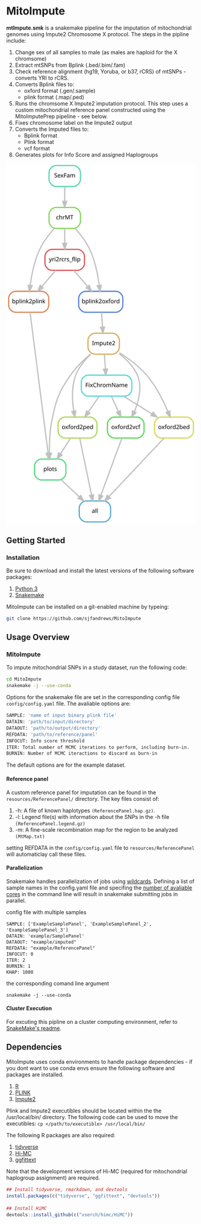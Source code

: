 # MitoImpute
**mtImpute.smk** is a snakemake pipeline for the imputation of mitochondrial genomes using Impute2 Chromosome X protocol. The steps in the pipline include:
1. Change sex of all samples to male (as males are haploid for the X chromsome)
2. Extract mtSNPs from Bplink (.bed/.bim/.fam)
3. Check reference alignment (hg19, Yoruba, or b37, rCRS) of mtSNPs - converts YRI to rCRS.
4. Converts Bplink files to:
   - oxford format (.gen/.sample)
   - plink format (.map/.ped)
5. Runs the chromsome X Impute2 imputation protocol. This step uses a custom mitochondrial reference panel constructed using the MitoImputePrep pipeline - see below.
6. Fixes chromosome label on the Impute2 output
7. Converts the Imputed files to:
   - Bplink format
   - Plink format
   - vcf format
8. Generates plots for Info Score and assigned Haplogroups

<img align="center" src=images/rulegraph.svg alt="DAG">

## Getting Started
### Installation

Be sure to download and install the latest versions of the following software packages:
1. [Python 3](https://www.python.org/downloads/)
2. [Snakemake](https://snakemake.readthedocs.io/en/stable/getting_started/installation.html)

MitoImpute can be installed on a git-enabled machine by typeing:

```bash
git clone https://github.com/sjfandrews/MitoImpute
```

## Usage Overview
### MitoImpute
To impute mitochondrial SNPs in a study dataset, run the following code:

```bash
cd MitoImpute
snakemake -j --use-conda
```

Options for the snakemake file are set in the corresponding config file ```config/config.yaml``` file. The avaliable options are:

```bash
SAMPLE: 'name of input binary plink file'
DATAIN: 'path/to/input/directory'
DATAOUT: 'path/to/output/directory'
REFDATA: 'path/to/reference/panel'
INFOCUT: Info score threshold
ITER: Total number of MCMC iterations to perform, including burn-in.
BURNIN: Number of MCMC iteractions to discard as burn-in
```

The default options are for the example dataset.

#### Reference panel
A custom reference panel for imputation can be found in the ```resources/ReferencePanel/``` directory. The key files consist of:
1. -h: A file of known haplotypes ```(ReferencePanel.hap.gz)```.
2. -l: Legend file(s) with information about the SNPs in the -h file ```(ReferencePanel.legend.gz)```
3. -m: A fine-scale recombination map for the region to be analyzed ```(MtMap.txt)```

setting REFDATA in the ```config/config.yaml``` file to ```resources/ReferencePanel``` will automaticlay call these files.

#### Parallelization
Snakemake handles parallelization of jobs using [wildcards](https://snakemake.readthedocs.io/en/stable/snakefiles/rules.html#wildcards). Defining a list of sample names in the config.yaml file and specifing the [number of avaliable cores](https://snakemake.readthedocs.io/en/stable/executable.html#useful-command-line-arguments) in the command line will result in snakemake submitting jobs in parallel.

config file with multiple samples
```
SAMPLE: ['ExampleSamplePanel', 'ExampleSamplePanel_2', 'ExampleSamplePanel_3']
DATAIN: 'example/SamplePanel'
DATAOUT: "example/imputed"
REFDATA: "example/ReferencePanel"
INFOCUT: 0
ITER: 2
BURNIN: 1
KHAP: 1000
```

the corresponding comand line argument
```
snakemake -j --use-conda
```

#### Cluster Execution
For excuting this pipline on a cluster computing environment, refer to [SnakeMake's readme](https://snakemake.readthedocs.io/en/stable/executable.html#cluster-execution).

## Dependencies

MitoImpute uses conda environments to handle package dependencies - if you dont want to use conda envs ensure the following software and packages are installed.

1. [R](https://cran.r-project.org/)
2. [PLINK](https://www.cog-genomics.org/plink2)
3. [Impute2](https://mathgen.stats.ox.ac.uk/impute/impute_v2.html#download)

Plink and Impute2 executibles should be located within the the /usr/local/bin/ directory. The following code can be used to move the executibles: ```cp </path/to/executible> /usr/local/bin/```

The following R packages are also required:
1. [tidyverse](https://www.tidyverse.org/packages/)
2. [Hi-MC](https://github.com/vserch/himc)
3. [ggfittext](https://cran.r-project.org/web/packages/ggfittext/index.html)

Note that the development versions of Hi-MC (required for mitochondrial haplogroup assignment) are required.

```r
## Install tidyverse, rmarkdown, and devtools
install.packages(c("tidyverse", "ggfittext", "devtools"))

## Install HiMC
devtools::install_github(c("vserch/himc/HiMC"))
```
